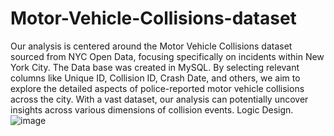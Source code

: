 # Motor-Vehicle-Collisions-dataset
Our analysis is centered around the Motor Vehicle Collisions dataset sourced from NYC Open Data, focusing specifically on incidents within New York City. The Data base was created in MySQL. By selecting relevant columns like Unique ID, Collision ID, Crash Date, and others, we aim to explore the detailed aspects of police-reported motor vehicle collisions across the city. With a vast dataset, our analysis can potentially uncover insights across various dimensions of collision events. 
Logic Design.
![image](https://github.com/user-attachments/assets/66523198-c6cb-43b6-ba1f-f5c44c478681)
